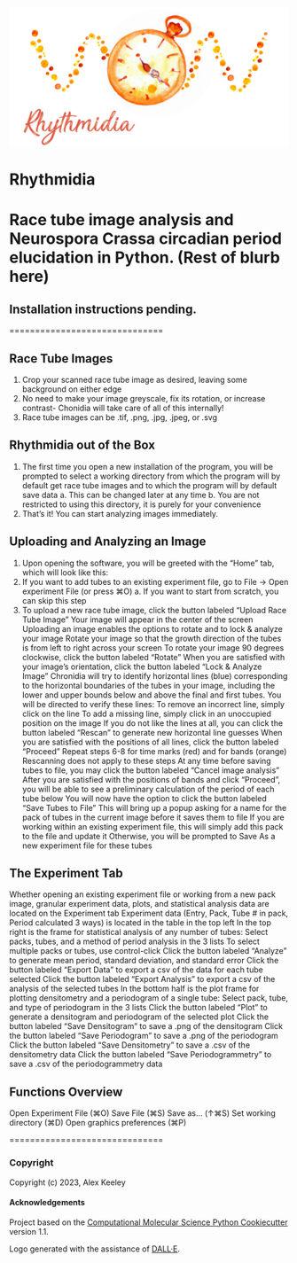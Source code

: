 ![rhythmidia](rhythmidiaLogoBanner.jpg)

Rhythmidia
==============================
<!--[//]: # (Badges)
[![GitHub Actions Build Status](https://github.com/REPLACE_WITH_OWNER_ACCOUNT/rhythmidia/workflows/CI/badge.svg)](https://github.com/REPLACE_WITH_OWNER_ACCOUNT/rhythmidia/actions?query=workflow%3ACI)
[![codecov](https://codecov.io/gh/REPLACE_WITH_OWNER_ACCOUNT/Rhythmidia/branch/main/graph/badge.svg)](https://codecov.io/gh/REPLACE_WITH_OWNER_ACCOUNT/Rhythmidia/branch/main)-->

Race tube image analysis and Neurospora Crassa circadian period elucidation in Python. (Rest of blurb here)
==============================
## Installation instructions pending.
==============================
## Race Tube Images
1. Crop your scanned race tube image as desired, leaving some background on either edge
2. No need to make your image greyscale, fix its rotation, or increase contrast- Chonidia will take care of all of this internally!
3. Race tube images can be .tif, .png, .jpg, .jpeg, or .svg

## Rhythmidia out of the Box
1. The first time you open a new installation of the program, you will be prompted to select a working directory from which the program will by default get race tube images and to which the program will by default save data
    a. This can be changed later at any time
    b. You are not restricted to using this directory, it is purely for your convenience
2. That’s it! You can start analyzing images immediately.

## Uploading and Analyzing an Image
1. Upon opening the software, you will be greeted with the “Home” tab, which will look like this:
2. If you want to add tubes to an existing experiment file, go to File -> Open experiment File (or press ⌘O)
    a. If you want to start from scratch, you can skip this step
3. To upload a new race tube image, click the button labeled “Upload Race Tube Image”
Your image will appear in the center of the screen
Uploading an image enables the options to rotate and to lock & analyze your image
Rotate your image so that the growth direction of the tubes is from left to right across your screen
To rotate your image 90 degrees clockwise, click the button labeled “Rotate”
When you are satisfied with your image’s orientation, click the button labeled “Lock & Analyze Image”
Chronidia will try to identify horizontal lines (blue) corresponding to the horizontal boundaries of the tubes in your image, including the lower and upper bounds below and above the final and first tubes.
You will be directed to verify these lines:
To remove an incorrect line, simply click on the line
To add a missing line, simply click in an unoccupied position on the image
If you do not like the lines at all, you can click the button labeled “Rescan” to generate new horizontal line guesses
When you are satisfied with the positions of all lines, click the button labeled “Proceed”
Repeat steps 6-8 for time marks (red) and for bands (orange)
Rescanning does not apply to these steps
At any time before saving tubes to file, you may click the button labeled “Cancel image analysis”
After you are satisfied with the positions of bands and click “Proceed”, you will be able to see a preliminary calculation of the period of each tube below
You will now have the option to click the button labeled “Save Tubes to File”
This will bring up a popup asking for a name for the pack of tubes in the current image before it saves them to file
If you are working within an existing experiment file, this will simply add this pack to the file and update it
Otherwise, you will be prompted to Save As a new experiment file for these tubes

## The Experiment Tab
Whether opening an existing experiment file or working from a new pack image, granular experiment data, plots, and statistical analysis data are located on the Experiment tab
Experiment data (Entry, Pack, Tube # in pack, Period calculated 3 ways) is located in the table in the top left
In the top right is the frame for statistical analysis of any number of tubes:
Select packs, tubes, and a method of period analysis in the 3 lists
To select multiple packs or tubes, use control-click
Click the button labeled “Analyze” to generate mean period, standard deviation, and standard error
Click the button labeled “Export Data” to export a csv of the data for each tube selected
Click the button labeled “Export Analysis” to export a csv of the analysis of the selected tubes
In the bottom half is the plot frame for plotting densitometry and a periodogram of a single tube:
Select pack, tube, and type of periodogram in the 3 lists
Click the button labeled “Plot” to generate a densitogram and periodogram of the selected plot
Click the button labeled “Save Densitogram” to save a .png of the densitogram
Click the button labeled “Save Periodogram” to save a .png of the periodogram
Click the button labeled “Save Densitometry” to save a .csv of the densitometry data
Click the button labeled “Save Periodogrammetry” to save a .csv of the periodogrammetry data

## Functions Overview
Open Experiment File      (⌘O)
Save File                 (⌘S)
Save as…                 (↑⌘S)
Set working directory     (⌘D)
Open graphics preferences (⌘P)

==============================

### Copyright

Copyright (c) 2023, Alex Keeley


#### Acknowledgements
 
Project based on the 
[Computational Molecular Science Python Cookiecutter](https://github.com/molssi/cookiecutter-cms) version 1.1.

Logo generated with the assistance of [DALL·E](https://labs.openai.com/).
